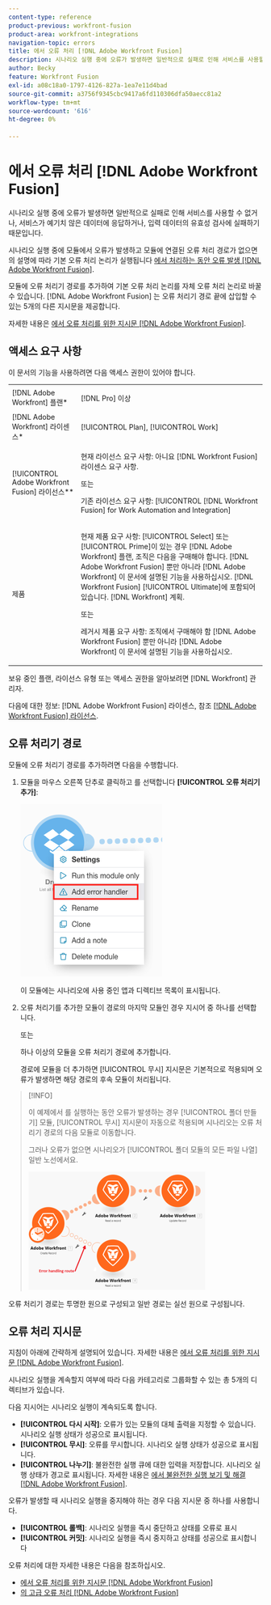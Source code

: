 ```yaml
---
content-type: reference
product-previous: workfront-fusion
product-area: workfront-integrations
navigation-topic: errors
title: 에서 오류 처리 [!DNL Adobe Workfront Fusion]
description: 시나리오 실행 중에 오류가 발생하면 일반적으로 실패로 인해 서비스를 사용할 수 없거나, 서비스가 예기치 않은 데이터에 응답하거나, 입력 데이터의 유효성 검사에 실패하기 때문입니다.
author: Becky
feature: Workfront Fusion
exl-id: a08c18a0-1797-4126-827a-1ea7e11d4bad
source-git-commit: a3756f9345cbc9417a6fd110306dfa50aecc81a2
workflow-type: tm+mt
source-wordcount: '616'
ht-degree: 0%

---
```


# 에서 오류 처리 [!DNL Adobe Workfront Fusion]

시나리오 실행 중에 오류가 발생하면 일반적으로 실패로 인해 서비스를 사용할 수 없거나, 서비스가 예기치 않은 데이터에 응답하거나, 입력 데이터의 유효성 검사에 실패하기 때문입니다.

시나리오 실행 중에 모듈에서 오류가 발생하고 모듈에 연결된 오류 처리 경로가 없으면 의 설명에 따라 기본 오류 처리 논리가 실행됩니다 [에서 처리하는 동안 오류 발생 [!DNL Adobe Workfront Fusion]](../../workfront-fusion/errors/error-processing.md).

모듈에 오류 처리기 경로를 추가하여 기본 오류 처리 논리를 자체 오류 처리 논리로 바꿀 수 있습니다. [!DNL Adobe Workfront Fusion] 는 오류 처리기 경로 끝에 삽입할 수 있는 5개의 다른 지시문을 제공합니다.

자세한 내용은 [에서 오류 처리를 위한 지시문 [!DNL Adobe Workfront Fusion]](../../workfront-fusion/errors/directives-for-error-handling.md).

## 액세스 요구 사항

이 문서의 기능을 사용하려면 다음 액세스 권한이 있어야 합니다.

<table style="table-layout:auto">
 <col> 
 <col> 
 <tbody> 
  <tr> 
   <td role="rowheader">[!DNL Adobe Workfront] 플랜*</td> 
   <td> <p>[!DNL Pro] 이상</p> </td> 
  </tr> 
  <tr data-mc-conditions=""> 
   <td role="rowheader">[!DNL Adobe Workfront] 라이센스*</td> 
   <td> <p>[!UICONTROL Plan], [!UICONTROL Work]</p> </td> 
  </tr> 
  <tr> 
   <td role="rowheader">[!UICONTROL Adobe Workfront Fusion] 라이선스**</td> 
   <td>
   <p>현재 라이선스 요구 사항: 아니요 [!DNL Workfront Fusion] 라이센스 요구 사항.</p>
   <p>또는</p>
   <p>기존 라이선스 요구 사항: [!UICONTROL [!DNL Workfront Fusion] for Work Automation and Integration] </p>
   </td> 
  </tr> 
  <tr> 
   <td role="rowheader">제품</td> 
   <td>
   <p>현재 제품 요구 사항: [!UICONTROL Select] 또는 [!UICONTROL Prime]이 있는 경우 [!DNL Adobe Workfront] 플랜, 조직은 다음을 구매해야 합니다. [!DNL Adobe Workfront Fusion] 뿐만 아니라 [!DNL Adobe Workfront] 이 문서에 설명된 기능을 사용하십시오. [!DNL Workfront Fusion] [!UICONTROL Ultimate]에 포함되어 있습니다. [!DNL Workfront] 계획.</p>
   <p>또는</p>
   <p>레거시 제품 요구 사항: 조직에서 구매해야 함 [!DNL Adobe Workfront Fusion] 뿐만 아니라 [!DNL Adobe Workfront] 이 문서에 설명된 기능을 사용하십시오.</p>
   </td> 
  </tr> 
 </tbody> 
</table>

보유 중인 플랜, 라이선스 유형 또는 액세스 권한을 알아보려면 [!DNL Workfront] 관리자.

다음에 대한 정보: [!DNL Adobe Workfront Fusion] 라이센스, 참조 [[!DNL Adobe Workfront Fusion] 라이선스](../../workfront-fusion/get-started/license-automation-vs-integration.md).

## 오류 처리기 경로

모듈에 오류 처리기 경로를 추가하려면 다음을 수행합니다.

1. 모듈을 마우스 오른쪽 단추로 클릭하고 를 선택합니다 **[!UICONTROL 오류 처리기 추가]**:

   ![](assets/error-handler-route.png)

   이 모듈에는 시나리오에 사용 중인 앱과 디렉티브 목록이 표시됩니다.

1. 오류 처리기를 추가한 모듈이 경로의 마지막 모듈인 경우 지시어 중 하나를 선택합니다.

   또는

   하나 이상의 모듈을 오류 처리기 경로에 추가합니다.

   경로에 모듈을 더 추가하면 [!UICONTROL 무시] 지시문은 기본적으로 적용되며 오류가 발생하면 해당 경로의 후속 모듈이 처리됩니다.


>[!INFO]
>
>이 예제에서 를 실행하는 동안 오류가 발생하는 경우 [!UICONTROL 폴더 만들기] 모듈, [!UICONTROL 무시] 지시문이 자동으로 적용되며 시나리오는 오류 처리기 경로의 다음 모듈로 이동합니다.
>
>그러나 오류가 없으면 시나리오가 [!UICONTROL 폴더 모듈의 모든 파일 나열] 일반 노선에서요.
>
>![](assets/if-there-is-no-error-350x234.png)

오류 처리기 경로는 투명한 원으로 구성되고 일반 경로는 실선 원으로 구성됩니다.

## 오류 처리 지시문

지침이 아래에 간략하게 설명되어 있습니다. 자세한 내용은 [에서 오류 처리를 위한 지시문 [!DNL Adobe Workfront Fusion]](../../workfront-fusion/errors/directives-for-error-handling.md).

시나리오 실행을 계속할지 여부에 따라 다음 카테고리로 그룹화할 수 있는 총 5개의 디렉티브가 있습니다.

다음 지시어는 시나리오 실행이 계속되도록 합니다.

* **[!UICONTROL 다시 시작]**: 오류가 있는 모듈의 대체 출력을 지정할 수 있습니다. 시나리오 실행 상태가 성공으로 표시됩니다.
* **[!UICONTROL 무시]**: 오류를 무시합니다. 시나리오 실행 상태가 성공으로 표시됩니다.
* **[!UICONTROL 나누기]**: 불완전한 실행 큐에 대한 입력을 저장합니다. 시나리오 실행 상태가 경고로 표시됩니다. 자세한 내용은 [에서 불완전한 실행 보기 및 해결 [!DNL Adobe Workfront Fusion]](../../workfront-fusion/scenarios/view-and-resolve-incomplete-executions.md).

오류가 발생할 때 시나리오 실행을 중지해야 하는 경우 다음 지시문 중 하나를 사용합니다.

* **[!UICONTROL 롤백]**: 시나리오 실행을 즉시 중단하고 상태를 오류로 표시
* **[!UICONTROL 커밋]**: 시나리오 실행을 즉시 중지하고 상태를 성공으로 표시합니다

오류 처리에 대한 자세한 내용은 다음을 참조하십시오.

* [에서 오류 처리를 위한 지시문 [!DNL Adobe Workfront Fusion]](../../workfront-fusion/errors/directives-for-error-handling.md)
* [의 고급 오류 처리 [!DNL Adobe Workfront Fusion]](../../workfront-fusion/errors/advanced-error-handling.md)